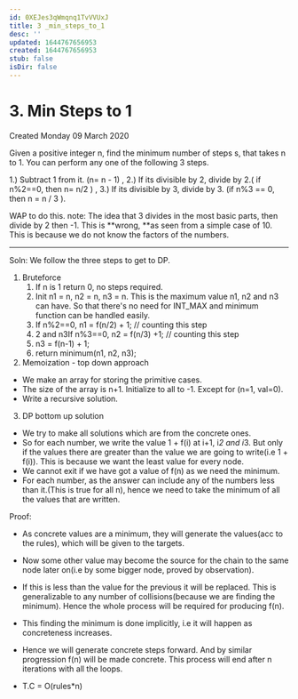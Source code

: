 ```yaml
---
id: 0XEJes3qWmqnq1TvVVUxJ
title: 3 _min_steps_to_1
desc: ''
updated: 1644767656953
created: 1644767656953
stub: false
isDir: false
---
```

# 3. Min Steps to 1
Created Monday 09 March 2020

Given a positive integer n, find the minimum number of steps s, that takes n to 1. You can perform any one of the following 3 steps.

1.) Subtract 1 from it. (n= n - ­1) ,
2.) If its divisible by 2, divide by 2.( if n%2==0, then n= n/2 ) ,
3.) If its divisible by 3, divide by 3. (if n%3 == 0, then n = n / 3 ).  

WAP to do this.
note: The idea that 3 divides in the most basic parts, then divide by 2 then -1. This is **wrong, **as seen from a simple case of 10. This is because we do not know the factors of the numbers.

*****

Soln: We follow the three steps to get to DP.

1. Bruteforce
	1. If n is 1 return 0, no steps required.
	2. Init n1 = n, n2 = n, n3 = n. This is the maximum value n1, n2 and n3 can have. So that there's no need for INT_MAX and minimum function can be handled easily.
	3. If n%2==0, n1 = f(n/2) + 1; // counting this step
	4. 2 and n3If n%3==0, n2 = f(n/3) +1; // counting this step
	5. n3 = f(n-1) + 1;
	6. return minimum(n1, n2, n3);
2. Memoization - top down approach


* We make an array for storing the primitive cases.
* The size of the array is n+1. Initialize to all to -1. Except for (n=1, val=0).
* Write a recursive solution.


3. DP bottom up solution


* We try to make all solutions which are from the concrete ones.
* So for each number, we write the value 1 + f(i) at i+1, i*2 and i*3. But only if the values there are greater than the value we are going to write(i.e 1 + f(i)). This is because we want the least value for every node.
* We cannot exit if we have got a value of f(n) as we need the minimum.
* For each number, as the answer can include any of the numbers less than it.(This is true for all n), hence we need to take the minimum of all the values that are written.

Proof: 

* As concrete values are a minimum, they will generate the values(acc to the rules), which will be given to the targets. 
* Now some other value may become the source for the chain to the same node later on(i.e by some bigger node, proved by observation).
* If this is less than the value for the previous it will be replaced. This is generalizable to any number of collisions(because we are finding the minimum). Hence the whole process will be required for producing f(n).
* This finding the minimum is done implicitly, i.e it will happen as concreteness increases.
* Hence we will generate concrete steps forward. And by similar progression f(n) will be made concrete. This process will end after n iterations with all the loops.


* T.C = O(rules*n)


